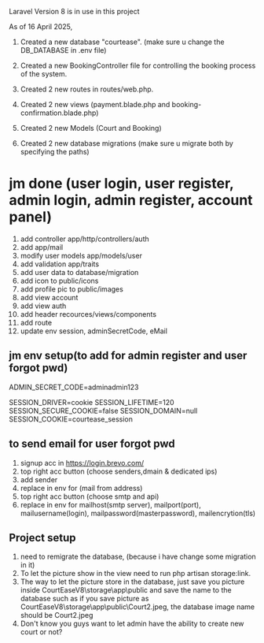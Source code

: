 Laravel Version 8 is in use in this project

As of 16 April 2025,
1. Created a new database "courtease". (make sure u change the DB_DATABASE in .env file)

2. Created a new BookingController file for controlling the booking process of the system.

3. Created 2 new routes in routes/web.php.

4. Created 2 new views (payment.blade.php and booking-confirmation.blade.php)

5. Created 2 new Models (Court and Booking)

6. Created 2 new database migrations (make sure u migrate both by specifying the paths)


# jm done (user login, user register, admin login, admin register, account panel)

1. add controller app/http/controllers/auth
2. add app/mail
3. modify user models app/models/user
4. add validation app/traits
5. add user data to database/migration
6. add icon to public/icons
7. add profile pic to public/images
8. add view account
9. add view auth
10. add header recources/views/components
11. add route
12. update env session, adminSecretCode, eMail

## jm env setup(to add for admin register and user forgot pwd)
ADMIN_SECRET_CODE=adminadmin123

SESSION_DRIVER=cookie
SESSION_LIFETIME=120
SESSION_SECURE_COOKIE=false
SESSION_DOMAIN=null
SESSION_COOKIE=courtease_session


## to send email for user forgot pwd
1. signup acc in https://login.brevo.com/
2. top right acc button (choose senders,dmain & dedicated ips)
3. add sender
4. replace in env for (mail from address)
5. top right acc button (choose smtp and api)
6. replace in env for mailhost(smtp server), mailport(port), mailusername(login), mailpassword(masterpassword), mailencrytion(tls)


## Project setup
1. need to remigrate the database, (because i have change some migration in it)
2. To let the picture show in the view need to run php artisan storage:link.
3. The way to let the picture store in the database, just save you picture inside CourtEaseV8\storage\app\public  and save the name to the database such as if you save picture as CourtEaseV8\storage\app\public\Court2.jpeg, the database image name should be Court2.jpeg
4. Don't know you guys want to let admin have the ability to create new court or not?

